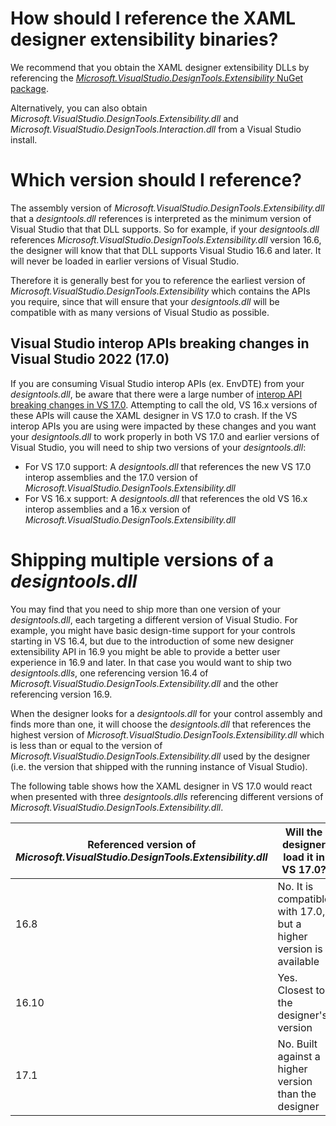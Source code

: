 # How should I reference the XAML designer extensibility binaries?

We recommend that you obtain the XAML designer extensibility DLLs by referencing the [*Microsoft.VisualStudio.DesignTools.Extensibility* NuGet package](https://www.nuget.org/packages/Microsoft.VisualStudio.DesignTools.Extensibility).

Alternatively, you can also obtain *Microsoft.VisualStudio.DesignTools.Extensibility.dll* and *Microsoft.VisualStudio.DesignTools.Interaction.dll* from a Visual Studio install.

# Which version should I reference?

The assembly version of *Microsoft.VisualStudio.DesignTools.Extensibility.dll* that a *designtools.dll* references is interpreted as the minimum version of Visual Studio that that DLL supports. So for example, if your *designtools.dll* references *Microsoft.VisualStudio.DesignTools.Extensibility.dll* version 16.6, the designer will know that that DLL supports Visual Studio 16.6 and later. It will never be loaded in earlier versions of Visual Studio.

Therefore it is generally best for you to reference the earliest version of *Microsoft.VisualStudio.DesignTools.Extensibility* which contains the APIs you require, since that will ensure that your *designtools.dll* will be compatible with as many versions of Visual Studio as possible.

## Visual Studio interop APIs breaking changes in Visual Studio 2022 (17.0)

If you are consuming Visual Studio interop APIs (ex. EnvDTE) from your *designtools.dll*, be aware that there were a large number of [interop API breaking changes in VS 17.0](https://docs.microsoft.com/en-us/visualstudio/extensibility/migration/breaking-api-list?view=vs-2022). Attempting to call the old, VS 16.x versions of these APIs will cause the XAML designer in VS 17.0 to crash. If the VS interop APIs you are using were impacted by these changes and you want your *designtools.dll* to work properly in both VS 17.0 and earlier versions of Visual Studio, you will need to ship two versions of your *designtools.dll*:

- For VS 17.0 support: A *designtools.dll* that references the new VS 17.0 interop assemblies and the 17.0 version of *Microsoft.VisualStudio.DesignTools.Extensibility.dll*
- For VS 16.x support: A *designtools.dll* that references the old VS 16.x interop assemblies and a 16.x version of *Microsoft.VisualStudio.DesignTools.Extensibility.dll*

# Shipping multiple versions of a *designtools.dll*

You may find that you need to ship more than one version of your *designtools.dll*, each targeting a different version of Visual Studio. For example, you might have basic design-time support for your controls starting in VS 16.4, but due to the introduction of some new designer extensibility API in 16.9 you might be able to provide a better user experience in 16.9 and later. In that case you would want to ship two *designtools.dlls*, one referencing version 16.4 of *Microsoft.VisualStudio.DesignTools.Extensibility.dll* and the other referencing version 16.9.

When the designer looks for a *designtools.dll* for your control assembly and finds more than one, it will choose the *designtools.dll* that references the highest version of *Microsoft.VisualStudio.DesignTools.Extensibility.dll* which is less than or equal to the version of *Microsoft.VisualStudio.DesignTools.Extensibility.dll* used by the designer (i.e. the version that shipped with the running instance of Visual Studio).

The following table shows how the XAML designer in VS 17.0 would react when presented with three *designtools.dlls* referencing different versions of *Microsoft.VisualStudio.DesignTools.Extensibility.dll*.

| Referenced version of *Microsoft.VisualStudio.DesignTools.Extensibility.dll* | Will the designer load it in VS 17.0?                             |
| -----------------------------------------------------------------------------| ----------------------------------------------------------------- |
| 16.8                                                                         | No. It is compatible with 17.0, but a higher version is available |
| 16.10                                                                        | Yes. Closest to the designer's version                            |
| 17.1                                                                         | No. Built against a higher version than the designer              |
